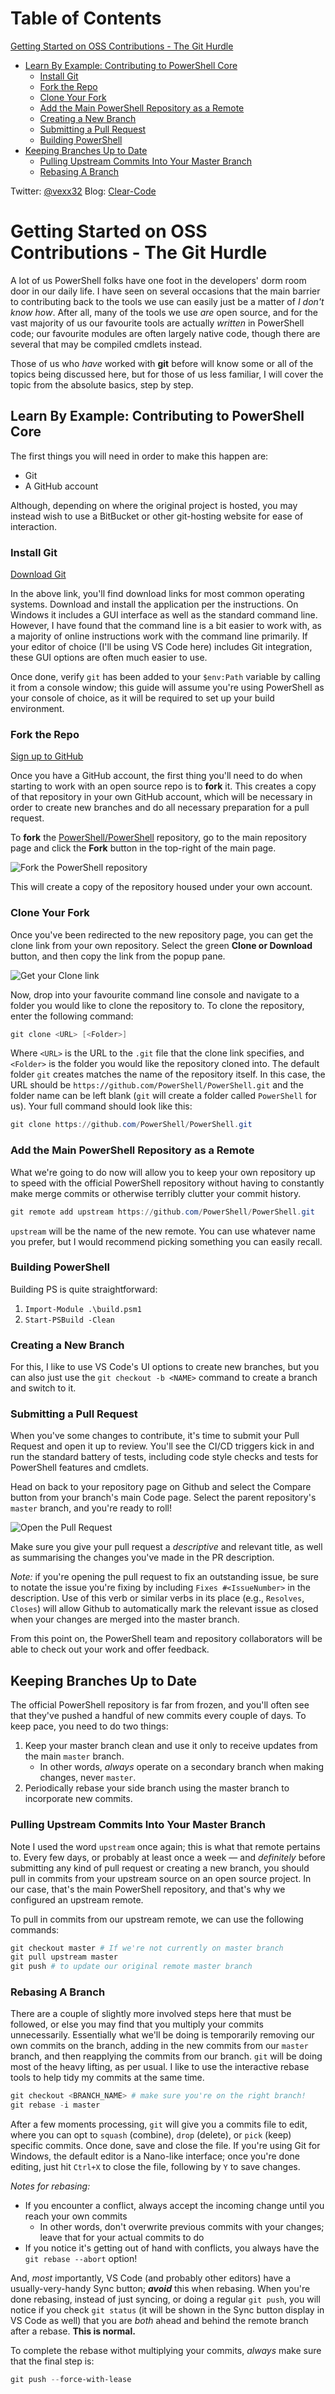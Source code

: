 # Table of Contents

[Getting Started on OSS Contributions - The Git Hurdle](#getting-started-on-oss-contributions---the-git-hurdle)

* [Learn By Example: Contributing to PowerShell Core](#learn-by-example-contributing-to-powershell-core)
    * [Install Git](#install-git)
    * [Fork the Repo](#fork-the-repo)
    * [Clone Your Fork](#clone-your-fork)
    * [Add the Main PowerShell Repository as a Remote](#add-the-main-powershell-repository-as-a-remote)
    * [Creating a New Branch](#creating-a-new-branch)
    * [Submitting a Pull Request](#submitting-a-pull-request)
    * [Building PowerShell](#building-powershell)
* [Keeping Branches Up to Date](#keeping-branches-up-to-date)
    * [Pulling Upstream Commits Into Your Master Branch](#pulling-upstream-commits-into-your-master-branch)
    * [Rebasing A Branch](#rebasing-a-branch)

Twitter: [@vexx32](https://twitter.com/vexx32)
Blog: [Clear-Code](https://vexx32.github.io)

# Getting Started on OSS Contributions - The Git Hurdle

A lot of us PowerShell folks have one foot in the developers' dorm room door in our daily life.
I have seen on several occasions that the main barrier to contributing back to the tools we use can
easily just be a matter of _I don't know how_.
After all, many of the tools we use _are_ open source, and for the vast majority of us our favourite
tools are actually _written_ in PowerShell code; our favourite modules are often largely native
code, though there are several that may be compiled cmdlets instead.

Those of us who _have_ worked with **git** before will know some or all of the topics being
discussed here, but for those of us less familiar, I will cover the topic from the absolute basics,
step by step.

## Learn By Example: Contributing to PowerShell Core

The first things you will need in order to make this happen are:

* Git
* A GitHub account

Although, depending on where the original project is hosted, you may instead wish to use a BitBucket
or other git-hosting website for ease of interaction.

### Install Git

[Download Git](https://git-scm.com/downloads)

In the above link, you'll find download links for most common operating systems.
Download and install the application per the instructions.
On Windows it includes a GUI interface as well as the standard command line.
However, I have found that the command line is a bit easier to work with, as a majority of online
instructions work with the command line primarily.
If your editor of choice (I'll be using VS Code here) includes Git integration, these GUI options
are often much easier to use.

Once done, verify `git` has been added to your `$env:Path` variable by calling it from a console
window; this guide will assume you're using PowerShell as your console of choice, as it will be
required to set up your build environment.

### Fork the Repo

[Sign up to GitHub](https://github.com/join)

Once you have a GitHub account, the first thing you'll need to do when starting to work with an
open source repo is to **fork** it.
This creates a copy of that repository in your own GitHub account, which will be necessary in order
to create new branches and do all necessary preparation for a pull request.

To **fork** the [PowerShell/PowerShell](https://github.com/PowerShell/PowerShell) repository, go to
the main repository page and click the **Fork** button in the top-right of the main page.

![Fork the PowerShell repository](./images/PowerShell-Repo.png)

This will create a copy of the repository housed under your own account.

### Clone Your Fork

Once you've been redirected to the new repository page, you can get the clone link from your own
repository.
Select the green **Clone or Download** button, and then copy the link from the popup pane.

![Get your Clone link](./images/Clone-Your-PowerShell-Repo.png)

Now, drop into your favourite command line console and navigate to a folder you would like to clone
the repository to.
To clone the repository, enter the following command:

```powershell
git clone <URL> [<Folder>]
```

Where `<URL>` is the URL to the `.git` file that the clone link specifies, and `<Folder>` is the
folder you would like the repository cloned into.
The default folder `git` creates matches the name of the repository itself.
In this case, the URL should be `https://github.com/PowerShell/PowerShell.git` and the folder
name can be left blank (`git` will create a folder called `PowerShell` for us).
Your full command should look like this:

```powershell
git clone https://github.com/PowerShell/PowerShell.git
```

### Add the Main PowerShell Repository as a Remote

What we're going to do now will allow you to keep your own repository up to speed with the official
PowerShell repository without having to constantly make merge commits or otherwise terribly clutter
your commit history.

```powershell
git remote add upstream https://github.com/PowerShell/PowerShell.git
```

`upstream` will be the name of the new remote.
You can use whatever name you prefer, but I would recommend picking something you can easily recall.

### Building PowerShell

Building PS is quite straightforward:

1. `Import-Module .\build.psm1`
2. `Start-PSBuild -Clean`

### Creating a New Branch

For this, I like to use VS Code's UI options to create new branches, but you can also just use the
`git checkout -b <NAME>` command to create a branch and switch to it.

### Submitting a Pull Request

When you've some changes to contribute, it's time to submit your Pull Request and open it up to
review. You'll see the CI/CD triggers kick in and run the standard battery of tests, including code
style checks and tests for PowerShell features and cmdlets.

Head on back to your repository page on Github and select the Compare button from your branch's main
Code page. Select the parent repository's `master` branch, and you're ready to roll!

![Open the Pull Request](./Images/Opening-Pull-Request.png)

Make sure you give your pull request a _descriptive_ and relevant title, as well as summarising the
changes you've made in the PR description.

_Note:_ if you're opening the pull request to fix an outstanding issue, be sure to notate the issue
you're fixing by including `Fixes #<IssueNumber>` in the description. Use of this verb or similar
verbs in its place (e.g., `Resolves`, `Closes`) will allow Github to automatically mark the relevant
issue as closed when your changes are merged into the master branch.

From this point on, the PowerShell team and repository collaborators will be able to check out your
work and offer feedback.

## Keeping Branches Up to Date

The official PowerShell repository is far from frozen, and you'll often see that they've pushed a
handful of new commits every couple of days. To keep pace, you need to do two things:

1. Keep your master branch clean and use it only to receive updates from the main `master` branch.
    * In other words, _always_ operate on a secondary branch when making changes, never `master`.
2. Periodically rebase your side branch using the master branch to incorporate new commits.

### Pulling Upstream Commits Into Your Master Branch

Note I used the word `upstream` once again; this is what that remote pertains to.
Every few days, or probably at least once a week &mdash; and _definitely_ before submitting any kind
of pull request or creating a new branch, you should pull in commits from your upstream source on an
open source project.
In our case, that's the main PowerShell repository, and that's why we configured an upstream remote.

To pull in commits from our upstream remote, we can use the following commands:

```powershell
git checkout master # If we're not currently on master branch
git pull upstream master
git push # to update our original remote master branch
```

### Rebasing A Branch

There are a couple of slightly more involved steps here that must be followed, or else you may find
that you multiply your commits unnecessarily.
Essentially what we'll be doing is temporarily removing our own commits on the branch, adding in the
new commits from our `master` branch, and then reapplying the commits from our branch.
`git` will be doing most of the heavy lifting, as per usual.
I like to use the interactive rebase tools to help tidy my commits at the same time.

```powershell
git checkout <BRANCH_NAME> # make sure you're on the right branch!
git rebase -i master
```

After a few moments processing, `git` will give you a commits file to edit, where you can opt to
`squash` (combine), `drop` (delete), or `pick` (keep) specific commits.
Once done, save and close the file.
If you're using Git for Windows, the default editor is a Nano-like interface; once you're done
editing, just hit `Ctrl+X` to close the file, following by `Y` to save changes.

_Notes for rebasing:_

* If you encounter a conflict, always accept the incoming change until you reach your own commits
    * In other words, don't overwrite previous commits with your changes; leave that for your actual commits to do
* If you notice it's getting out of hand with conflicts, you always have the `git rebase --abort` option!

And, _most_ importantly, VS Code (and probably other editors) have a usually-very-handy Sync button;
***avoid*** this when rebasing.
When you're done rebasing, instead of just syncing, or doing a regular `git push`, you will notice
if you check `git status` (it will be shown in the Sync button display in VS Code as well) that you
are _both_ ahead and behind the remote branch after a rebase.
**This is normal.**

To complete the rebase withot multiplying your commits, _always_ make sure that the final step is:

```powershell
git push --force-with-lease
```
